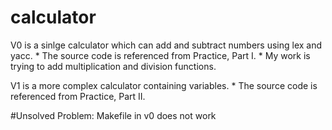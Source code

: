 # calculator

V0 is a sinlge calculator which can add and subtract numbers using lex and yacc.
	* The source code is referenced from Practice, Part I.
	* My work is trying to add multiplication and division functions.

V1 is a more complex calculator containing variables.
	* The source code is referenced from Practice, Part II.
	
#Unsolved Problem: Makefile in v0 does not work

